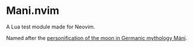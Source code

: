 # Mani.nvim

A Lua test module made for Neovim.

Named after the [personification of the moon in Germanic mythology Máni](https://en.wikipedia.org/wiki/Máni).
